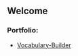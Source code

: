 ## Welcome


### Portfolio:

* <a href="https://github.com/Grivois/Vocabulary-Builder">Vocabulary-Builder</a>

